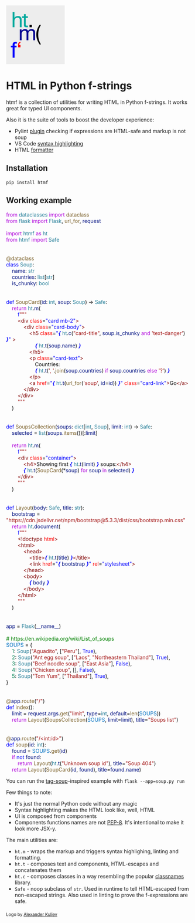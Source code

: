 <img src="htmf_gray.png" width="160" height="160" />

# HTML in Python f-strings

htmf is a collection of utilities for writing HTML in Python f-strings. It works great for typed UI components.

Also it is the suite of tools to boost the developer experience:

- Pylint [plugin](lint.md) checking if expressions are HTML-safe and markup is not soup
- VS Code [syntax highlighting](highlight.md)
- HTML [formatter](format.md)

## Installation

``` { .text, .copy }
pip install htmf
```

## Working example

<!--
from dataclasses import dataclass
from flask import Flask, url_for, request

import htmf as ht
from htmf import Safe


@dataclass
class Soup:
    name: str
    countries: list[str]
    is_chunky: bool


def SoupCard(id: int, soup: Soup) -> Safe:
    return ht.m(
        f"""
        <div class="card mb-2">
            <div class="card-body">
                <h5 class="{ ht.c("card-title", soup.is_chunky and 'text-danger') }" >
                    { ht.t(soup.name) }
                </h5>
                <p class="card-text">
                    Countries:
                    { ht.t(', '.join(soup.countries) if soup.countries else '?') }
                </p>
                <a href="{ ht.t(url_for('soup', id=id)) }" class="card-link">Go</a>
            </div>
        </div>
        """
    )


def SoupsCollection(soups: dict[int, Soup], limit: int) -> Safe:
    selected = list(soups.items())[:limit]

    return ht.m(
        f"""
        <div class="container">
            <h4>Showing first { ht.t(limit) } soups:</h4>
            { ht.t(SoupCard(*soup) for soup in selected) }
        </div>
        """
    )


def Layout(body: Safe, title: str):
    bootstrap = "https://cdn.jsdelivr.net/npm/bootstrap@5.3.3/dist/css/bootstrap.min.css"
    return ht.document(
        f"""
        <!doctype html>
        <html>
            <head>
                <title>{ ht.t(title) }</title>
                <link href="{ bootstrap }" rel="stylesheet">
            </head>
            <body>
                { body }
            </body>
        </html>
        """
    )


app = Flask(__name__)

# https://en.wikipedia.org/wiki/List_of_soups
SOUPS = {
    1: Soup("Aguadito", ["Peru"], True),
    2: Soup("Ant egg soup", ["Laos", "Northeastern Thailand"], True),
    3: Soup("Beef noodle soup", ["East Asia"], False),
    4: Soup("Chicken soup", [], False),
    5: Soup("Tom Yum", ["Thailand"], True),
}


@app.route("/")
def index():
    limit = request.args.get("limit", type=int, default=len(SOUPS))
    return Layout(SoupsCollection(SOUPS, limit=limit), title="Soups list")


@app.route("/<int:id>")
def soup(id: int):
    found = SOUPS.get(id)
    if not found:
        return Layout(ht.t("Unknown soup id"), title="Soup 404")
    return Layout(SoupCard(id, found), title=found.name)
     -->
<div class="htmf-code"><div><span style="color: #af00db;">from</span><span style="color: #000000;"> </span><span style="color: #267f99;">dataclasses</span><span style="color: #000000;"> </span><span style="color: #af00db;">import</span><span style="color: #000000;"> </span><span style="color: #795e26;">dataclass</span></div><div><span style="color: #af00db;">from</span><span style="color: #000000;"> </span><span style="color: #267f99;">flask</span><span style="color: #000000;"> </span><span style="color: #af00db;">import</span><span style="color: #000000;"> </span><span style="color: #267f99;">Flask</span><span style="color: #000000;">, </span><span style="color: #795e26;">url_for</span><span style="color: #000000;">, </span><span style="color: #001080;">request</span></div><br><div><span style="color: #af00db;">import</span><span style="color: #000000;"> </span><span style="color: #267f99;">htmf</span><span style="color: #000000;"> </span><span style="color: #af00db;">as</span><span style="color: #000000;"> </span><span style="color: #267f99;">ht</span></div><div><span style="color: #af00db;">from</span><span style="color: #000000;"> </span><span style="color: #267f99;">htmf</span><span style="color: #000000;"> </span><span style="color: #af00db;">import</span><span style="color: #000000;"> </span><span style="color: #267f99;">Safe</span></div><br><br><div><span style="color: #795e26;">@</span><span style="color: #795e26;">dataclass</span></div><div><span style="color: #0000ff;">class</span><span style="color: #000000;"> </span><span style="color: #267f99;">Soup</span><span style="color: #000000;">:</span></div><div><span style="color: #000000;">&nbsp; &nbsp; </span><span style="color: #001080;">name</span><span style="color: #000000;">: </span><span style="color: #267f99;">str</span></div><div><span style="color: #000000;">&nbsp; &nbsp; </span><span style="color: #001080;">countries</span><span style="color: #000000;">: </span><span style="color: #267f99;">list</span><span style="color: #000000;">[</span><span style="color: #267f99;">str</span><span style="color: #000000;">]</span></div><div><span style="color: #000000;">&nbsp; &nbsp; </span><span style="color: #001080;">is_chunky</span><span style="color: #000000;">: </span><span style="color: #267f99;">bool</span></div><br><br><div><span style="color: #0000ff;">def</span><span style="color: #000000;"> </span><span style="color: #795e26;">SoupCard</span><span style="color: #000000;">(</span><span style="color: #001080;">id</span><span style="color: #000000;">: </span><span style="color: #267f99;">int</span><span style="color: #000000;">, </span><span style="color: #001080;">soup</span><span style="color: #000000;">: </span><span style="color: #267f99;">Soup</span><span style="color: #000000;">) -&gt; </span><span style="color: #267f99;">Safe</span><span style="color: #000000;">:</span></div><div><span style="color: #000000;">&nbsp; &nbsp; </span><span style="color: #af00db;">return</span><span style="color: #000000;"> </span><span style="color: #267f99;">ht</span><span style="color: #000000;">.</span><span style="color: #001080;">m</span><span style="color: #000000;">(</span></div><div><span style="color: #000000;">&nbsp; &nbsp; &nbsp; &nbsp; </span><span style="color: #0000ff;">f</span><span style="color: #a31515;">"""</span></div><div><span style="color: #000000;">&nbsp; &nbsp; &nbsp; &nbsp; </span><span style="color: #800000;">&lt;div</span><span style="color: #000000;"> </span><span style="color: #ff0000;">class</span><span style="color: #000000;">=</span><span style="color: #0000ff;">"card mb-2"</span><span style="color: #800000;">&gt;</span></div><div><span style="color: #000000;">&nbsp; &nbsp; &nbsp; &nbsp; &nbsp; &nbsp; </span><span style="color: #800000;">&lt;div</span><span style="color: #000000;"> </span><span style="color: #ff0000;">class</span><span style="color: #000000;">=</span><span style="color: #0000ff;">"card-body"</span><span style="color: #800000;">&gt;</span></div><div><span style="color: #000000;">&nbsp; &nbsp; &nbsp; &nbsp; &nbsp; &nbsp; &nbsp; &nbsp; </span><span style="color: #800000;">&lt;h5</span><span style="color: #000000;"> </span><span style="color: #ff0000;">class</span><span style="color: #000000;">=</span><span style="color: #0000ff;">"</span><span style="color: #0000ff;font-style: italic;font-weight: bold;">{</span><span style="color: #000000;"> </span><span style="color: #267f99;">ht</span><span style="color: #000000;">.</span><span style="color: #001080;">c</span><span style="color: #000000;">(</span><span style="color: #a31515;">"card-title"</span><span style="color: #000000;">, </span><span style="color: #001080;">soup</span><span style="color: #000000;">.</span><span style="color: #001080;">is_chunky</span><span style="color: #000000;"> </span><span style="color: #af00db;">and</span><span style="color: #000000;"> </span><span style="color: #a31515;">'text-danger'</span><span style="color: #000000;">) </span><span style="color: #0000ff;font-style: italic;font-weight: bold;">}</span><span style="color: #0000ff;">"</span><span style="color: #000000;"> </span><span style="color: #800000;">&gt;</span></div><div><span style="color: #000000;">&nbsp; &nbsp; &nbsp; &nbsp; &nbsp; &nbsp; &nbsp; &nbsp; &nbsp; &nbsp; </span><span style="color: #0000ff;font-style: italic;font-weight: bold;">{</span><span style="color: #000000;"> </span><span style="color: #267f99;">ht</span><span style="color: #000000;">.</span><span style="color: #001080;">t</span><span style="color: #000000;">(</span><span style="color: #001080;">soup</span><span style="color: #000000;">.</span><span style="color: #001080;">name</span><span style="color: #000000;">) </span><span style="color: #0000ff;font-style: italic;font-weight: bold;">}</span></div><div><span style="color: #000000;">&nbsp; &nbsp; &nbsp; &nbsp; &nbsp; &nbsp; &nbsp; &nbsp; </span><span style="color: #800000;">&lt;/h5&gt;</span></div><div><span style="color: #000000;">&nbsp; &nbsp; &nbsp; &nbsp; &nbsp; &nbsp; &nbsp; &nbsp; </span><span style="color: #800000;">&lt;p</span><span style="color: #000000;"> </span><span style="color: #ff0000;">class</span><span style="color: #000000;">=</span><span style="color: #0000ff;">"card-text"</span><span style="color: #800000;">&gt;</span></div><div><span style="color: #000000;">&nbsp; &nbsp; &nbsp; &nbsp; &nbsp; &nbsp; &nbsp; &nbsp; &nbsp; &nbsp; Countries:</span></div><div><span style="color: #000000;">&nbsp; &nbsp; &nbsp; &nbsp; &nbsp; &nbsp; &nbsp; &nbsp; &nbsp; &nbsp; </span><span style="color: #0000ff;font-style: italic;font-weight: bold;">{</span><span style="color: #000000;"> </span><span style="color: #267f99;">ht</span><span style="color: #000000;">.</span><span style="color: #001080;">t</span><span style="color: #000000;">(</span><span style="color: #a31515;">', '</span><span style="color: #000000;">.</span><span style="color: #795e26;">join</span><span style="color: #000000;">(</span><span style="color: #001080;">soup</span><span style="color: #000000;">.</span><span style="color: #001080;">countries</span><span style="color: #000000;">) </span><span style="color: #af00db;">if</span><span style="color: #000000;"> </span><span style="color: #001080;">soup</span><span style="color: #000000;">.</span><span style="color: #001080;">countries</span><span style="color: #000000;"> </span><span style="color: #af00db;">else</span><span style="color: #000000;"> </span><span style="color: #a31515;">'?'</span><span style="color: #000000;">) </span><span style="color: #0000ff;font-style: italic;font-weight: bold;">}</span></div><div><span style="color: #000000;">&nbsp; &nbsp; &nbsp; &nbsp; &nbsp; &nbsp; &nbsp; &nbsp; </span><span style="color: #800000;">&lt;/p&gt;</span></div><div><span style="color: #000000;">&nbsp; &nbsp; &nbsp; &nbsp; &nbsp; &nbsp; &nbsp; &nbsp; </span><span style="color: #800000;">&lt;a</span><span style="color: #000000;"> </span><span style="color: #ff0000;">href</span><span style="color: #000000;">=</span><span style="color: #0000ff;">"</span><span style="color: #0000ff;font-style: italic;font-weight: bold;">{</span><span style="color: #000000;"> </span><span style="color: #267f99;">ht</span><span style="color: #000000;">.</span><span style="color: #001080;">t</span><span style="color: #000000;">(</span><span style="color: #795e26;">url_for</span><span style="color: #000000;">(</span><span style="color: #a31515;">'soup'</span><span style="color: #000000;">, </span><span style="color: #001080;">id</span><span style="color: #000000;">=</span><span style="color: #001080;">id</span><span style="color: #000000;">)) </span><span style="color: #0000ff;font-style: italic;font-weight: bold;">}</span><span style="color: #0000ff;">"</span><span style="color: #000000;"> </span><span style="color: #ff0000;">class</span><span style="color: #000000;">=</span><span style="color: #0000ff;">"card-link"</span><span style="color: #800000;">&gt;</span><span style="color: #000000;">Go</span><span style="color: #800000;">&lt;/a&gt;</span></div><div><span style="color: #000000;">&nbsp; &nbsp; &nbsp; &nbsp; &nbsp; &nbsp; </span><span style="color: #800000;">&lt;/div&gt;</span></div><div><span style="color: #000000;">&nbsp; &nbsp; &nbsp; &nbsp; </span><span style="color: #800000;">&lt;/div&gt;</span></div><div><span style="color: #000000;">&nbsp; &nbsp; &nbsp; &nbsp; </span><span style="color: #a31515;">"""</span></div><div><span style="color: #000000;">&nbsp; &nbsp; )</span></div><br><br><div><span style="color: #0000ff;">def</span><span style="color: #000000;"> </span><span style="color: #795e26;">SoupsCollection</span><span style="color: #000000;">(</span><span style="color: #001080;">soups</span><span style="color: #000000;">: </span><span style="color: #267f99;">dict</span><span style="color: #000000;">[</span><span style="color: #267f99;">int</span><span style="color: #000000;">, </span><span style="color: #267f99;">Soup</span><span style="color: #000000;">], </span><span style="color: #001080;">limit</span><span style="color: #000000;">: </span><span style="color: #267f99;">int</span><span style="color: #000000;">) -&gt; </span><span style="color: #267f99;">Safe</span><span style="color: #000000;">:</span></div><div><span style="color: #000000;">&nbsp; &nbsp; </span><span style="color: #001080;">selected</span><span style="color: #000000;"> = </span><span style="color: #267f99;">list</span><span style="color: #000000;">(</span><span style="color: #001080;">soups</span><span style="color: #000000;">.</span><span style="color: #795e26;">items</span><span style="color: #000000;">())[:</span><span style="color: #001080;">limit</span><span style="color: #000000;">]</span></div><br><div><span style="color: #000000;">&nbsp; &nbsp; </span><span style="color: #af00db;">return</span><span style="color: #000000;"> </span><span style="color: #267f99;">ht</span><span style="color: #000000;">.</span><span style="color: #001080;">m</span><span style="color: #000000;">(</span></div><div><span style="color: #000000;">&nbsp; &nbsp; &nbsp; &nbsp; </span><span style="color: #0000ff;">f</span><span style="color: #a31515;">"""</span></div><div><span style="color: #000000;">&nbsp; &nbsp; &nbsp; &nbsp; </span><span style="color: #800000;">&lt;div</span><span style="color: #000000;"> </span><span style="color: #ff0000;">class</span><span style="color: #000000;">=</span><span style="color: #0000ff;">"container"</span><span style="color: #800000;">&gt;</span></div><div><span style="color: #000000;">&nbsp; &nbsp; &nbsp; &nbsp; &nbsp; &nbsp; </span><span style="color: #800000;">&lt;h4&gt;</span><span style="color: #000000;">Showing first </span><span style="color: #0000ff;font-style: italic;font-weight: bold;">{</span><span style="color: #000000;"> </span><span style="color: #267f99;">ht</span><span style="color: #000000;">.</span><span style="color: #001080;">t</span><span style="color: #000000;">(</span><span style="color: #001080;">limit</span><span style="color: #000000;">) </span><span style="color: #0000ff;font-style: italic;font-weight: bold;">}</span><span style="color: #000000;"> soups:</span><span style="color: #800000;">&lt;/h4&gt;</span></div><div><span style="color: #000000;">&nbsp; &nbsp; &nbsp; &nbsp; &nbsp; &nbsp; </span><span style="color: #0000ff;font-style: italic;font-weight: bold;">{</span><span style="color: #000000;"> </span><span style="color: #267f99;">ht</span><span style="color: #000000;">.</span><span style="color: #001080;">t</span><span style="color: #000000;">(</span><span style="color: #795e26;">SoupCard</span><span style="color: #000000;">(*</span><span style="color: #001080;">soup</span><span style="color: #000000;">) </span><span style="color: #af00db;">for</span><span style="color: #000000;"> </span><span style="color: #001080;">soup</span><span style="color: #000000;"> </span><span style="color: #af00db;">in</span><span style="color: #000000;"> </span><span style="color: #001080;">selected</span><span style="color: #000000;">) </span><span style="color: #0000ff;font-style: italic;font-weight: bold;">}</span></div><div><span style="color: #000000;">&nbsp; &nbsp; &nbsp; &nbsp; </span><span style="color: #800000;">&lt;/div&gt;</span></div><div><span style="color: #000000;">&nbsp; &nbsp; &nbsp; &nbsp; </span><span style="color: #a31515;">"""</span></div><div><span style="color: #000000;">&nbsp; &nbsp; )</span></div><br><br><div><span style="color: #0000ff;">def</span><span style="color: #000000;"> </span><span style="color: #795e26;">Layout</span><span style="color: #000000;">(</span><span style="color: #001080;">body</span><span style="color: #000000;">: </span><span style="color: #267f99;">Safe</span><span style="color: #000000;">, </span><span style="color: #001080;">title</span><span style="color: #000000;">: </span><span style="color: #267f99;">str</span><span style="color: #000000;">):</span></div><div><span style="color: #000000;">&nbsp; &nbsp; </span><span style="color: #001080;">bootstrap</span><span style="color: #000000;"> = </span><span style="color: #a31515;">"https://cdn.jsdelivr.net/npm/bootstrap@5.3.3/dist/css/bootstrap.min.css"</span></div><div><span style="color: #000000;">&nbsp; &nbsp; </span><span style="color: #af00db;">return</span><span style="color: #000000;"> </span><span style="color: #267f99;">ht</span><span style="color: #000000;">.</span><span style="color: #001080;">document</span><span style="color: #000000;">(</span></div><div><span style="color: #000000;">&nbsp; &nbsp; &nbsp; &nbsp; </span><span style="color: #0000ff;">f</span><span style="color: #a31515;">"""</span></div><div><span style="color: #000000;">&nbsp; &nbsp; &nbsp; &nbsp; </span><span style="color: #800000;">&lt;!doctype</span><span style="color: #000000;"> </span><span style="color: #ff0000;">html</span><span style="color: #800000;">&gt;</span></div><div><span style="color: #000000;">&nbsp; &nbsp; &nbsp; &nbsp; </span><span style="color: #800000;">&lt;html&gt;</span></div><div><span style="color: #000000;">&nbsp; &nbsp; &nbsp; &nbsp; &nbsp; &nbsp; </span><span style="color: #800000;">&lt;head&gt;</span></div><div><span style="color: #000000;">&nbsp; &nbsp; &nbsp; &nbsp; &nbsp; &nbsp; &nbsp; &nbsp; </span><span style="color: #800000;">&lt;title&gt;</span><span style="color: #0000ff;font-style: italic;font-weight: bold;">{</span><span style="color: #000000;"> </span><span style="color: #267f99;">ht</span><span style="color: #000000;">.</span><span style="color: #001080;">t</span><span style="color: #000000;">(</span><span style="color: #001080;">title</span><span style="color: #000000;">) </span><span style="color: #0000ff;font-style: italic;font-weight: bold;">}</span><span style="color: #800000;">&lt;/title&gt;</span></div><div><span style="color: #000000;">&nbsp; &nbsp; &nbsp; &nbsp; &nbsp; &nbsp; &nbsp; &nbsp; </span><span style="color: #800000;">&lt;link</span><span style="color: #000000;"> </span><span style="color: #ff0000;">href</span><span style="color: #000000;">=</span><span style="color: #0000ff;">"</span><span style="color: #0000ff;font-style: italic;font-weight: bold;">{</span><span style="color: #000000;"> </span><span style="color: #001080;">bootstrap</span><span style="color: #000000;"> </span><span style="color: #0000ff;font-style: italic;font-weight: bold;">}</span><span style="color: #0000ff;">"</span><span style="color: #000000;"> </span><span style="color: #ff0000;">rel</span><span style="color: #000000;">=</span><span style="color: #0000ff;">"stylesheet"</span><span style="color: #800000;">&gt;</span></div><div><span style="color: #000000;">&nbsp; &nbsp; &nbsp; &nbsp; &nbsp; &nbsp; </span><span style="color: #800000;">&lt;/head&gt;</span></div><div><span style="color: #000000;">&nbsp; &nbsp; &nbsp; &nbsp; &nbsp; &nbsp; </span><span style="color: #800000;">&lt;body&gt;</span></div><div><span style="color: #000000;">&nbsp; &nbsp; &nbsp; &nbsp; &nbsp; &nbsp; &nbsp; &nbsp; </span><span style="color: #0000ff;font-style: italic;font-weight: bold;">{</span><span style="color: #000000;"> </span><span style="color: #001080;">body</span><span style="color: #000000;"> </span><span style="color: #0000ff;font-style: italic;font-weight: bold;">}</span></div><div><span style="color: #000000;">&nbsp; &nbsp; &nbsp; &nbsp; &nbsp; &nbsp; </span><span style="color: #800000;">&lt;/body&gt;</span></div><div><span style="color: #000000;">&nbsp; &nbsp; &nbsp; &nbsp; </span><span style="color: #800000;">&lt;/html&gt;</span></div><div><span style="color: #000000;">&nbsp; &nbsp; &nbsp; &nbsp; </span><span style="color: #a31515;">"""</span></div><div><span style="color: #000000;">&nbsp; &nbsp; )</span></div><br><br><div><span style="color: #001080;">app</span><span style="color: #000000;"> = </span><span style="color: #267f99;">Flask</span><span style="color: #000000;">(</span><span style="color: #001080;">__name__</span><span style="color: #000000;">)</span></div><br><div><span style="color: #008000;"># https://en.wikipedia.org/wiki/List_of_soups</span></div><div><span style="color: #0070c1;">SOUPS</span><span style="color: #000000;"> = {</span></div><div><span style="color: #000000;">&nbsp; &nbsp; </span><span style="color: #098658;">1</span><span style="color: #000000;">: </span><span style="color: #267f99;">Soup</span><span style="color: #000000;">(</span><span style="color: #a31515;">"Aguadito"</span><span style="color: #000000;">, [</span><span style="color: #a31515;">"Peru"</span><span style="color: #000000;">], </span><span style="color: #0000ff;">True</span><span style="color: #000000;">),</span></div><div><span style="color: #000000;">&nbsp; &nbsp; </span><span style="color: #098658;">2</span><span style="color: #000000;">: </span><span style="color: #267f99;">Soup</span><span style="color: #000000;">(</span><span style="color: #a31515;">"Ant egg soup"</span><span style="color: #000000;">, [</span><span style="color: #a31515;">"Laos"</span><span style="color: #000000;">, </span><span style="color: #a31515;">"Northeastern Thailand"</span><span style="color: #000000;">], </span><span style="color: #0000ff;">True</span><span style="color: #000000;">),</span></div><div><span style="color: #000000;">&nbsp; &nbsp; </span><span style="color: #098658;">3</span><span style="color: #000000;">: </span><span style="color: #267f99;">Soup</span><span style="color: #000000;">(</span><span style="color: #a31515;">"Beef noodle soup"</span><span style="color: #000000;">, [</span><span style="color: #a31515;">"East Asia"</span><span style="color: #000000;">], </span><span style="color: #0000ff;">False</span><span style="color: #000000;">),</span></div><div><span style="color: #000000;">&nbsp; &nbsp; </span><span style="color: #098658;">4</span><span style="color: #000000;">: </span><span style="color: #267f99;">Soup</span><span style="color: #000000;">(</span><span style="color: #a31515;">"Chicken soup"</span><span style="color: #000000;">, [], </span><span style="color: #0000ff;">False</span><span style="color: #000000;">),</span></div><div><span style="color: #000000;">&nbsp; &nbsp; </span><span style="color: #098658;">5</span><span style="color: #000000;">: </span><span style="color: #267f99;">Soup</span><span style="color: #000000;">(</span><span style="color: #a31515;">"Tom Yum"</span><span style="color: #000000;">, [</span><span style="color: #a31515;">"Thailand"</span><span style="color: #000000;">], </span><span style="color: #0000ff;">True</span><span style="color: #000000;">),</span></div><div><span style="color: #000000;">}</span></div><br><br><div><span style="color: #795e26;">@</span><span style="color: #001080;">app</span><span style="color: #795e26;">.</span><span style="color: #795e26;">route</span><span style="color: #000000;">(</span><span style="color: #a31515;">"/"</span><span style="color: #000000;">)</span></div><div><span style="color: #0000ff;">def</span><span style="color: #000000;"> </span><span style="color: #795e26;">index</span><span style="color: #000000;">():</span></div><div><span style="color: #000000;">&nbsp; &nbsp; </span><span style="color: #001080;">limit</span><span style="color: #000000;"> = </span><span style="color: #001080;">request</span><span style="color: #000000;">.</span><span style="color: #001080;">args</span><span style="color: #000000;">.</span><span style="color: #795e26;">get</span><span style="color: #000000;">(</span><span style="color: #a31515;">"limit"</span><span style="color: #000000;">, </span><span style="color: #001080;">type</span><span style="color: #000000;">=</span><span style="color: #267f99;">int</span><span style="color: #000000;">, </span><span style="color: #001080;">default</span><span style="color: #000000;">=</span><span style="color: #795e26;">len</span><span style="color: #000000;">(</span><span style="color: #0070c1;">SOUPS</span><span style="color: #000000;">))</span></div><div><span style="color: #000000;">&nbsp; &nbsp; </span><span style="color: #af00db;">return</span><span style="color: #000000;"> </span><span style="color: #795e26;">Layout</span><span style="color: #000000;">(</span><span style="color: #795e26;">SoupsCollection</span><span style="color: #000000;">(</span><span style="color: #0070c1;">SOUPS</span><span style="color: #000000;">, </span><span style="color: #001080;">limit</span><span style="color: #000000;">=</span><span style="color: #001080;">limit</span><span style="color: #000000;">), </span><span style="color: #001080;">title</span><span style="color: #000000;">=</span><span style="color: #a31515;">"Soups list"</span><span style="color: #000000;">)</span></div><br><br><div><span style="color: #795e26;">@</span><span style="color: #001080;">app</span><span style="color: #795e26;">.</span><span style="color: #795e26;">route</span><span style="color: #000000;">(</span><span style="color: #a31515;">"/&lt;int:id&gt;"</span><span style="color: #000000;">)</span></div><div><span style="color: #0000ff;">def</span><span style="color: #000000;"> </span><span style="color: #795e26;">soup</span><span style="color: #000000;">(</span><span style="color: #001080;">id</span><span style="color: #000000;">: </span><span style="color: #267f99;">int</span><span style="color: #000000;">):</span></div><div><span style="color: #000000;">&nbsp; &nbsp; </span><span style="color: #001080;">found</span><span style="color: #000000;"> = </span><span style="color: #0070c1;">SOUPS</span><span style="color: #000000;">.</span><span style="color: #795e26;">get</span><span style="color: #000000;">(</span><span style="color: #001080;">id</span><span style="color: #000000;">)</span></div><div><span style="color: #000000;">&nbsp; &nbsp; </span><span style="color: #af00db;">if</span><span style="color: #000000;"> </span><span style="color: #0000ff;">not</span><span style="color: #000000;"> </span><span style="color: #001080;">found</span><span style="color: #000000;">:</span></div><div><span style="color: #000000;">&nbsp; &nbsp; &nbsp; &nbsp; </span><span style="color: #af00db;">return</span><span style="color: #000000;"> </span><span style="color: #795e26;">Layout</span><span style="color: #000000;">(</span><span style="color: #267f99;">ht</span><span style="color: #000000;">.</span><span style="color: #001080;">t</span><span style="color: #000000;">(</span><span style="color: #a31515;">"Unknown soup id"</span><span style="color: #000000;">), </span><span style="color: #001080;">title</span><span style="color: #000000;">=</span><span style="color: #a31515;">"Soup 404"</span><span style="color: #000000;">)</span></div><div><span style="color: #000000;">&nbsp; &nbsp; </span><span style="color: #af00db;">return</span><span style="color: #000000;"> </span><span style="color: #795e26;">Layout</span><span style="color: #000000;">(</span><span style="color: #795e26;">SoupCard</span><span style="color: #000000;">(</span><span style="color: #001080;">id</span><span style="color: #000000;">, </span><span style="color: #001080;">found</span><span style="color: #000000;">), </span><span style="color: #001080;">title</span><span style="color: #000000;">=</span><span style="color: #001080;">found</span><span style="color: #000000;">.</span><span style="color: #001080;">name</span><span style="color: #000000;">)</span></div></div>

You can run the [tag-soup](https://en.wikipedia.org/wiki/Tag_soup)-inspired example with `flask --app=soup.py run`

Few things to note:

- It's just the normal Python code without any magic
- Syntax highlighting makes the HTML look like, well, HTML
- UI is composed from components
- Components functions names are not [PEP-8](https://peps.python.org/pep-0008/). It's intentional to make it look more JSX-y.

The main utilities are:

- `ht.m` - wraps the markup and triggers syntax highlighing, linting and formatting.
- `ht.t` - composes text and components, HTML-escapes and concatenates them
- `ht.c` - composes classes in a way resembling the popular [classnames](https://www.npmjs.com/package/classnames) library.
- `Safe` - noop subclass of `str`. Used in runtime to tell HTML-escaped from non-escaped strings. Also used in linting to prove the f-expressions are safe.

<sub>
Logo by <a href="http://alexanderkuliev.tilda.ws">Alexander Kuliev</a>
</sub>